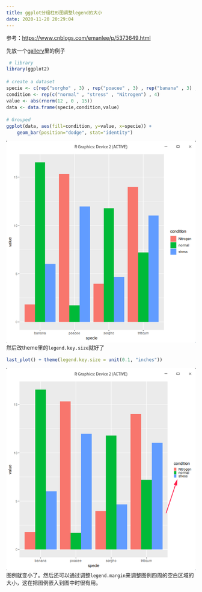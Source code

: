 ```yaml
---
title: ggplot分组柱形图调整legend的大小
date: 2020-11-20 20:29:04
---
```


参考：<https://www.cnblogs.com/emanlee/p/5373649.html>

先放一个[gallery](https://www.r-graph-gallery.com/48-grouped-barplot-with-ggplot2.html)里的例子
```R
 # library
library(ggplot2)
 
# create a dataset
specie <- c(rep("sorgho" , 3) , rep("poacee" , 3) , rep("banana" , 3) , rep("triticum" , 3) )
condition <- rep(c("normal" , "stress" , "Nitrogen") , 4)
value <- abs(rnorm(12 , 0 , 15))
data <- data.frame(specie,condition,value)
 
# Grouped
ggplot(data, aes(fill=condition, y=value, x=specie)) + 
    geom_bar(position="dodge", stat="identity")
```
![在这里插入图片描述](ggplot分组柱形图调整legend的大小/20201120202609228.png)
然后改theme里的```legend.key.size```就好了
```R
last_plot() + theme(legend.key.size = unit(0.1, "inches"))
```
![在这里插入图片描述](ggplot分组柱形图调整legend的大小/20201120202737504.png)
图例就变小了。然后还可以通过调整```legend.margin```来调整图例四周的空白区域的大小，这在把图例嵌入到图中时很有用。
